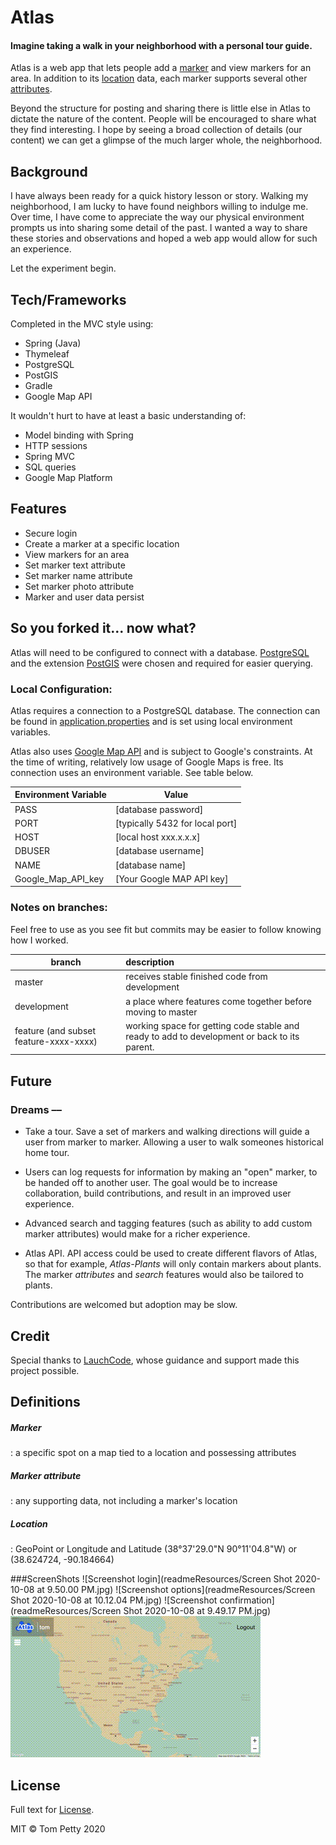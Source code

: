 # Atlas
#### Imagine taking a walk in your neighborhood with a personal tour guide.

Atlas is a web app that lets people add a [marker](#marker) and view markers for an area. In addition to its [location](#location) data, each marker supports several other [attributes](#marker-attribute). 

Beyond the structure for posting and sharing there is little else in Atlas to dictate the nature of the content. People will be encouraged to share what they find interesting. I hope by seeing a broad collection of details (our content) we can get a glimpse of the much larger whole, the neighborhood.
## Background
I have always been ready for a quick history lesson or story. Walking my neighborhood, I am lucky to have found neighbors willing to indulge me. Over time, I have come to appreciate the way our physical environment prompts us into sharing some detail of the past. I wanted a way to share these stories and observations and hoped a web app would allow for such an experience. 

Let the experiment begin.
## Tech/Frameworks
Completed in the MVC style using:
- Spring (Java)
- Thymeleaf
- PostgreSQL
- PostGIS
- Gradle
- Google Map API

It wouldn't hurt to have at least a basic understanding of:
- Model binding with Spring
- HTTP sessions
- Spring MVC
- SQL queries
- Google Map Platform
    
## Features
- Secure login
- Create a marker at a specific location
- View markers for an area
- Set marker text attribute
- Set marker name attribute
- Set marker photo attribute
- Marker and user data persist


## So you forked it... now what?

Atlas will need to be configured to connect with a database.
[PostgreSQL](https://www.postgresql.org) and the extension [PostGIS](https://postgis.net) were chosen and required for easier querying.

### Local Configuration:
Atlas requires a connection to a PostgreSQL database. The connection can be found in [application.properties](src/main/resources/application.properties) and is set using local environment variables.

Atlas also uses [Google Map API](https://developers.google.com/maps/documentation) and is subject to Google's constraints. At the time of writing, relatively low usage of Google Maps is free. Its connection uses an environment variable. See table below.

Environment Variable | Value
-------- | ---------
PASS| [database password]
PORT| [typically 5432 for local port]
HOST| [local host xxx.x.x.x]
DBUSER| [database username]
NAME| [database name]
Google_Map_API_key | [Your Google MAP API key]

### Notes on branches:
Feel free to use as you see fit but commits may be easier to follow knowing how I worked.

branch | description
------ | :-----------
master | receives stable finished code from development
development | a place where features come together before moving to master
feature (and subset feature-xxxx-xxxx) | working space for getting code stable and ready to add to development or back to its parent.


## Future
### Dreams ––

- Take a tour. Save a set of markers and walking directions will guide a user from marker to marker. Allowing a user to walk someones historical home tour.

- Users can log requests for information by making an "open" marker, to be handed off to another user. The goal would be to increase collaboration, build contributions, and result in an improved user experience. 

- Advanced search and tagging features (such as ability to add custom marker attributes) would make for a richer experience.

- Atlas API. API access could be used to create different flavors of Atlas, so that for example, *Atlas-Plants* will only contain markers about plants. The marker *attributes* and *search* features would also be tailored to plants.  

Contributions are welcomed but adoption may be slow.

## Credit
Special thanks to [LauchCode](https://www.launchcode.org/), whose guidance and support made this project possible.

## Definitions
##### Marker
: a specific spot on a map tied to a location and possessing attributes
##### Marker attribute
: any supporting data, not including a marker's location
##### Location 
: GeoPoint or Longitude and Latitude (38°37'29.0"N 90°11'04.8"W) or (38.624724, -90.184664)


###ScreenShots
![Screenshot login](readmeResources/Screen Shot 2020-10-08 at 9.50.00 PM.jpg)
![Screenshot options](readmeResources/Screen Shot 2020-10-08 at 10.12.04 PM.jpg)
![Screenshot confirmation](readmeResources/Screen Shot 2020-10-08 at 9.49.17 PM.jpg)
![Screenshot search](readmeResources/out.gif)

## License
Full text for [License](LICENSE).

MIT © Tom Petty 2020

